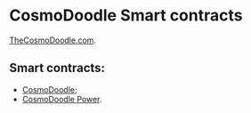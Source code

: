# CosmoDoodle Smart contracts
[TheCosmoDoodle.com](https://thecosmodoodle.com/).


## Smart contracts:
- [CosmoDoodle](https://etherscan.io/token/0x01289F699Fb3fbFf7c94C597Fa784eb971d3fd5b);
- [CosmoDoodle Power](https://etherscan.io/token/0x0690554989758E50895C5E7bFE6184a02203Cbc6).
